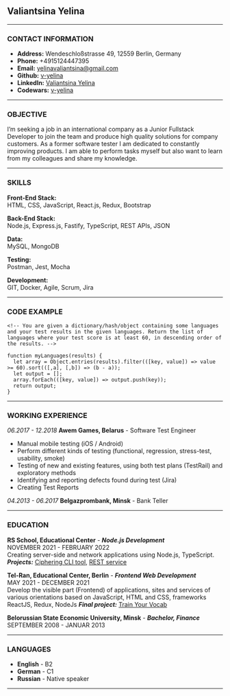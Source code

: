 ## **Valiantsina Yelina**
-----

### **CONTACT INFORMATION**

* **Address:** Wendeschloßstrasse 49, 12559 Berlin, Germany
* **Phone:** +4915124447395
* **Email:** yelinavaliantsina@gmail.com
* **Github:** [v-yelina](https://github.com/v-yelina)
* **LinkedIn:** [Valiantsina Yelina](https://www.linkedin.com/in/valiantsina-yelina/)
* **Codewars:** [v-yelina](https://www.codewars.com/users/v-yelina)
-----

### **OBJECTIVE**
I’m seeking a job in an international company as a Junior Fullstack Developer to join the team and  produce high quality solutions for company customers. As a former software tester I am dedicated to constantly improving products. I am able to perform tasks myself but also want to learn from my colleagues and share my knowledge.

---

### **SKILLS**
**Front-End Stack:**  
HTML, CSS, JavaScript, React.js, Redux, Bootstrap


**Back-End Stack:**  
Node.js,  Express.js, Fastify, TypeScript, REST APIs, JSON


**Data:**  
MySQL, MongoDB


**Testing:**  
Postman, Jest, Mocha


**Development:**  
GIT, Docker, Agile, Scrum, Jira

---

### **CODE EXAMPLE**

```
<!-- You are given a dictionary/hash/object containing some languages and your test results in the given languages. Return the list of languages where your test score is at least 60, in descending order of the results. -->

function myLanguages(results) {
  let array = Object.entries(results).filter(([key, value]) => value >= 60).sort(([,a], [,b]) => (b - a));
  let output = [];
  array.forEach(([key, value]) => output.push(key));
  return output;
}
```
---
### **WORKING EXPERIENCE**

*06.2017 - 12.2018* **Awem Games, Belarus** - Software Test Engineer

* Manual mobile testing (iOS / Android)
* Perform different kinds of testing (functional, regression, stress-test, usability, smoke)
* Testing of new and existing features, using both test plans (TestRail) and exploratory methods
* Identifying and reporting defects found during test (Jira)
* Creating Test Reports  


*04.2013 - 06.2017* **Belgazprombank, Minsk** - Bank Teller

---

### **EDUCATION**
**RS School, Educational Center** - ***Node.js Development***  
NOVEMBER 2021 - FEBRUARY 2022  
Creating server-side and network applications using Node.js, TypeScript.  
***Projects:*** [Ciphering CLI tool](https://github.com/v-yelina/rsschool-ciphering-cli-tool), [REST service](https://github.com/v-yelina/nodejs2021Q4-service)

**Tel-Ran, Educational Center, Berlin** - ***Frontend Web Development***  
MAY 2021 - DECEMBER 2021  
Develop the visible part (Frontend) of applications, sites and services of various orientations based on JavaScript, HTML and CSS, frameworks ReactJS, Redux, NodeJs
***Final project:*** [Train Your Vocab](https://github.com/v-yelina/train-your-vocab)

**Belorussian State Economic University, Minsk** - ***Bachelor, Finance***  
SEPTEMBER 2008 - JANUAR 2013

---
### **LANGUAGES**

* **English** - B2  
* **German** - C1
* **Russian** - Native speaker

---